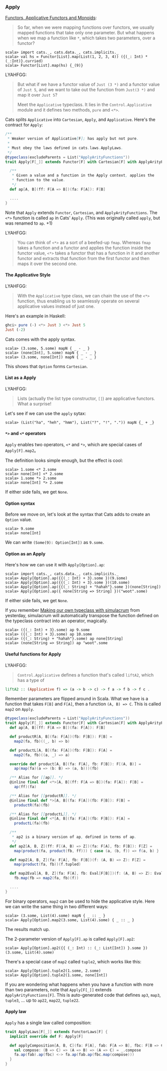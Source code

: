 
  [fafm]: http://learnyouahaskell.com/functors-applicative-functors-and-monoids
  [mootws]: making-our-own-typeclass-with-simulacrum.html

### Apply

[Functors, Applicative Functors and Monoids][fafm]:

> So far, when we were mapping functions over functors, we usually mapped functions that take only one parameter. But what happens when we map a function like `*`, which takes two parameters, over a functor?

```console
scala> import cats._, cats.data._, cats.implicits._
scala> val hs = Functor[List].map(List(1, 2, 3, 4)) ({(_: Int) * (_:Int)}.curried)
scala> Functor[List].map(hs) {_(9)}
```

LYAHFGG:

> But what if we have a functor value of `Just (3 *)` and a functor value of `Just 5`, and we want to take out the function from `Just(3 *)` and map it over `Just 5`?
>
> Meet the `Applicative` typeclass. It lies in the `Control.Applicative` module and it defines two methods, `pure` and `<*>`.

Cats splits `Applicative` into `Cartesian`, `Apply`, and `Applicative`. Here's the contract for `Apply`:

```scala
/**
 * Weaker version of Applicative[F]; has apply but not pure.
 *
 * Must obey the laws defined in cats.laws.ApplyLaws.
 */
@typeclass(excludeParents = List("ApplyArityFunctions"))
trait Apply[F[_]] extends Functor[F] with Cartesian[F] with ApplyArityFunctions[F] { self =>

  /**
   * Given a value and a function in the Apply context, applies the
   * function to the value.
   */
  def ap[A, B](ff: F[A => B])(fa: F[A]): F[B]

  ....
}
```

Note that `Apply` extends `Functor`, `Cartesian`, and `ApplyArityFunctions`.
The `<*>` function is called `ap` in Cats' `Apply`. (This was originally called `apply`, but was renamed to `ap`. +1)

LYAHFGG:

> You can think of `<*>` as a sort of a beefed-up `fmap`. Whereas `fmap` takes a function and a functor and applies the function inside the functor value, `<*>` takes a functor that has a function in it and another functor and extracts that function from the first functor and then maps it over the second one.

#### The Applicative Style

LYAHFGG:

> With the `Applicative` type class, we can chain the use of the
> `<*>` function, thus enabling us to seamlessly operate on several applicative
> values instead of just one.

Here's an example in Haskell:

```haskell
ghci> pure (-) <*> Just 3 <*> Just 5
Just (-2)
```

Cats comes with the apply syntax.

```console
scala> (3.some, 5.some) mapN { _ - _ }
scala> (none[Int], 5.some) mapN { _ - _ }
scala> (3.some, none[Int]) mapN { _ - _ }
```

This shows that `Option` forms `Cartesian`.

#### List as a Apply

LYAHFGG:

> Lists (actually the list type constructor, `[]`) are applicative functors. What a surprise!

Let's see if we can use the `apply` sytax:

```console
scala> (List("ha", "heh", "hmm"), List("?", "!", ".")) mapN {_ + _}
```

#### `*>` and `<*` operators

`Apply` enables two operators, `<*` and `*>`, which are special cases of `Apply[F].map2`。

The definition looks simple enough, but the effect is cool:

```console
scala> 1.some <* 2.some
scala> none[Int] <* 2.some
scala> 1.some *> 2.some
scala> none[Int] *> 2.some
```

If either side fails, we get `None`.

#### Option syntax

Before we move on, let's look at the syntax that Cats adds to create an `Option` value.

```console
scala> 9.some
scala> none[Int]
```

We can write `(Some(9): Option[Int])` as `9.some`.

#### Option as an Apply

Here's how we can use it with `Apply[Option].ap`:

```console:new
scala> import cats._, cats.data._, cats.implicits._
scala> Apply[Option].ap({{(_: Int) + 3}.some })(9.some)
scala> Apply[Option].ap({{(_: Int) + 3}.some })(10.some)
scala> Apply[Option].ap({{(_: String) + "hahah"}.some })(none[String])
scala> Apply[Option].ap({ none[String => String] })("woot".some)
```

If either side fails, we get `None`.

If you remember [Making our own typeclass with simulacrum][mootws] from yesterday,
simulacrum will automatically transpose the function defined on
the typeclass contract into an operator, magically.

```console
scala> ({(_: Int) + 3}.some) ap 9.some
scala> ({(_: Int) + 3}.some) ap 10.some
scala> ({(_: String) + "hahah"}.some) ap none[String]
scala> (none[String => String]) ap "woot".some
```

#### Useful functions for Apply

LYAHFGG:

> `Control.Applicative` defines a function that's called `liftA2`, which has a type of

```haskell
liftA2 :: (Applicative f) => (a -> b -> c) -> f a -> f b -> f c .
```

Remember parameters are flipped around in Scala.
What we have is a function that takes `F[B]` and `F[A]`, then a function `(A, B) => C`.
This is called `map2` on `Apply`.


```scala
@typeclass(excludeParents = List("ApplyArityFunctions"))
trait Apply[F[_]] extends Functor[F] with Cartesian[F] with ApplyArityFunctions[F] { self =>
  def ap[A, B](ff: F[A => B])(fa: F[A]): F[B]

  def productR[A, B](fa: F[A])(fb: F[B]): F[B] =
    map2(fa, fb)((_, b) => b)

  def productL[A, B](fa: F[A])(fb: F[B]): F[A] =
    map2(fa, fb)((a, _) => a)

  override def product[A, B](fa: F[A], fb: F[B]): F[(A, B)] =
    ap(map(fa)(a => (b: B) => (a, b)))(fb)

  /** Alias for [[ap]]. */
  @inline final def <*>[A, B](ff: F[A => B])(fa: F[A]): F[B] =
    ap(ff)(fa)

  /** Alias for [[productR]]. */
  @inline final def *>[A, B](fa: F[A])(fb: F[B]): F[B] =
    productR(fa)(fb)

  /** Alias for [[productL]]. */
  @inline final def <*[A, B](fa: F[A])(fb: F[B]): F[A] =
    productL(fa)(fb)

  /**
   * ap2 is a binary version of ap, defined in terms of ap.
   */
  def ap2[A, B, Z](ff: F[(A, B) => Z])(fa: F[A], fb: F[B]): F[Z] =
    map(product(fa, product(fb, ff))) { case (a, (b, f)) => f(a, b) }

  def map2[A, B, Z](fa: F[A], fb: F[B])(f: (A, B) => Z): F[Z] =
    map(product(fa, fb))(f.tupled)

  def map2Eval[A, B, Z](fa: F[A], fb: Eval[F[B]])(f: (A, B) => Z): Eval[F[Z]] =
    fb.map(fb => map2(fa, fb)(f))

  ....
}
```

For binary operators, `map2` can be used to hide the applicative style.
Here we can write the same thing in two different ways:

```console
scala> (3.some, List(4).some) mapN { _ :: _ }
scala> Apply[Option].map2(3.some, List(4).some) { _ :: _ }
```

The results match up.

The 2-parameter version of `Apply[F].ap` is called `Apply[F].ap2`:

```console
scala> Apply[Option].ap2({{ (_: Int) :: (_: List[Int]) }.some })(3.some, List(4).some)
```

There's a special case of `map2` called `tuple2`, which works like this:


```console
scala> Apply[Option].tuple2(1.some, 2.some)
scala> Apply[Option].tuple2(1.some, none[Int])
```

If you are wondering what happens when you have a function with more than two
parameters, note that `Apply[F[_]]` extends `ApplyArityFunctions[F]`.
This is auto-generated code that defines `ap3`, `map3`, `tuple3`, ... up to
`ap22`, `map22`, `tuple22`.

#### Apply law

`Apply` has a single law called composition:

```scala
trait ApplyLaws[F[_]] extends FunctorLaws[F] {
  implicit override def F: Apply[F]

  def applyComposition[A, B, C](fa: F[A], fab: F[A => B], fbc: F[B => C]): IsEq[F[C]] = {
    val compose: (B => C) => (A => B) => (A => C) = _.compose
    fa.ap(fab).ap(fbc) <-> fa.ap(fab.ap(fbc.map(compose)))
  }
}
```
